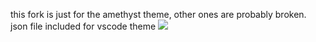 this fork is just for the amethyst theme, other ones are probably broken. json file included for vscode theme
![](https://i.imgur.com/cA5ZxK2.png)

